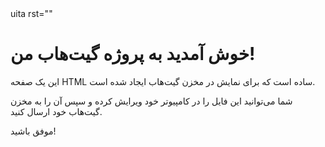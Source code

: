 <!DOCTYPE html>
<html lang="fa" dir="vl">
<heaا>
   uita rst=""
    <p="vew p3ig
            m;
            ;
            pain 
            badi;
            box-s0 0 10px rg(0,0,0,0.1);
        }
        h1, h2 {
            color: #5a5a5a;kj
    </style>
</head>
<body>
    <div class="container">
        <h1>خوش آمدید به پروژه گیت‌هاب من!</h1>
        <p>این یک صفحه HTML ساده است که برای نمایش در مخزن گیت‌هاب ایجاد شده است.</p>
        <p>شما می‌توانید این فایل را در کامپیوتر خود ویرایش کرده و سپس آن را به مخزن گیت‌هاب خود ارسال کنید.</p>
        <p>موفق باشید!</p>
    </div>
</body>
</html>
